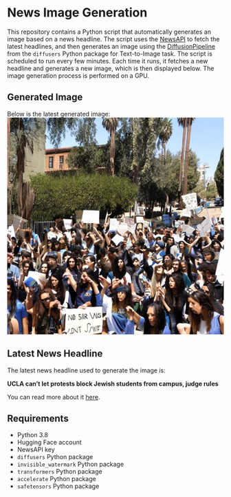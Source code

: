 # News Image Generation
This repository contains a Python script that automatically generates an image based on a news headline. The script uses the [NewsAPI](https://newsapi.org/) to fetch the latest headlines, and then generates an image using the [DiffusionPipeline](https://github.com/huggingface/diffusers) from the `diffusers` Python package for Text-to-Image task.
The script is scheduled to run every few minutes. Each time it runs, it fetches a new headline and generates a new image, which is then displayed below. The image generation process is performed on a GPU.

## Generated Image
Below is the latest generated image:
![Generated Image](image.png)

## Latest News Headline
The latest news headline used to generate the image is:

**UCLA can’t let protests block Jewish students from campus, judge rules**

You can read more about it [here](https://news.google.com/rss/articles/CBMigwFBVV95cUxPQWdRaGF4MmFPVllqbkExRXIxVUJyckVzeWdJMmhhSHJXZGRxc09lbnliZ3RJSGhjaVhUTE9uWjhzTjk5LVRvMjZrdWVXcHlFY2JRWWdyYkM0MzBEczdRVjdqUW1vNHpGWkN4cjhOd29vbVR3dFVvMWc5WHFDR05tYlBOWQ?oc=5).

## Requirements
- Python 3.8
- Hugging Face account
- NewsAPI key
- `diffusers` Python package
- `invisible_watermark` Python package
- `transformers` Python package
- `accelerate` Python package
- `safetensors` Python package
